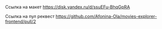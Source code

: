 Ссылка на макет https://disk.yandex.ru/d/ssuEFu-BhqGpRA

Ссылка на пул реквест https://github.com/Afonina-Ola/movies-explorer-frontend/pull/2